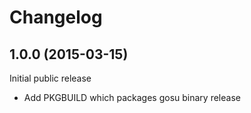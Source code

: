 # Changelog

## 1.0.0 (2015-03-15)

Initial public release

- Add PKGBUILD which packages gosu binary release
